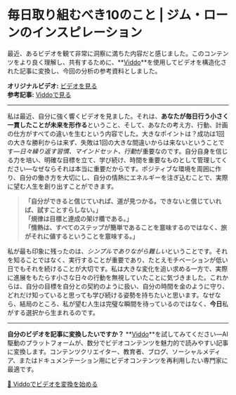 # 毎日取り組むべき10のこと | ジム・ローンのインスピレーション

最近、あるビデオを観て非常に洞察に満ちた内容だと感じました。このコンテンツをより良く理解し、共有するために、**[Viddo](https://viddo.pro/)**を使用してビデオを構造化された記事に変換し、今回の分析の参考資料としました。

**オリジナルビデオ:** [ビデオを見る](https://www.youtube.com/watch?v=pWfGD883EME)  
**参考記事:** [Viddoで見る](https://viddo.pro/zh/video-result/c392df1a-02ef-4479-b163-77c161517b16)

---

私は最近、自分に強く響くビデオを見ました。それは、**あなたが毎日行う小さく一貫したことが未来を形作る**ということ、そして、あなたの考え方、行動、計画の仕方がすべての違いを生むという内容でした。大きなポイントは？成功は1回の大きな勝利からは来ず、失敗は1回の大きな間違いからは来ないということです—*日々繰り返す習慣、マインドセット、行動*が重要なのです。自分自身を信じる力を培い、明確な目標を立て、学び続け、時間を重要なものとして管理してください—なぜならそれは本当に重要だからです。ポジティブな環境を周囲に作り、自分の働き方を大切にし、自分の情熱にエネルギーを注ぎ込むことで、実際に望む人生を創り出すことができます。

> **「自分ができると信じていれば、道が見つかる。できないと信じていれば、試すことすらしない。」**  
> **「規律は目標と達成の架け橋である。」**  
> **「情熱は、すべてのステップが簡単であることを意味するのではなく、旅がそれに値するということを意味する。」**

私が最も印象に残ったのは、*シンプルでありながら難しい*ということです。それを知ることではなく、実行することが重要であり、たとえモチベーションが低い日でもそれを続けることが大切です。私は大きな変化を追い求める一方で、実際に進展をもたらす小さな日々の行動を無視していたことに気づきました。これからは、自分の目標を自分との契約のように扱い、自分の時間を金のように守り、どれだけ知っていると思っても学び続ける姿勢を持ちたいと思います。なぜなら、結局のところ、私が望む人生は完璧な瞬間を待っているのではなく、**今日**私がする選択から生まれるのです。

---

**自分のビデオを記事に変換したいですか？** **[Viddo](https://viddo.pro/)**を試してみてください—AI駆動のプラットフォームが、数分でビデオコンテンツを魅力的で読みやすい記事に変換します。コンテンツクリエイター、教育者、ブログ、ソーシャルメディア、またはドキュメンテーション用にビデオコンテンツを再利用したい専門家に最適です。

[🚀 Viddoでビデオを変換を始める](https://viddo.pro/)